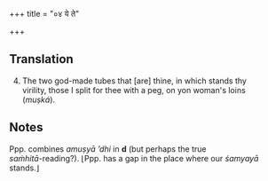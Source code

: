 +++
title = "०४ ये ते"

+++
## Translation
4. The two god-made tubes that \[are\] thine, in which stands thy  
virility, those I split for thee with a peg, on yon woman's loins  
(*muṣká*).

## Notes
Ppp. combines *amuṣyā ’dhi* in **d** (but perhaps the true  
*saṁhitā*-reading?). ⌊Ppp. has a gap in the place where our *śamyayā*  
stands.⌋
